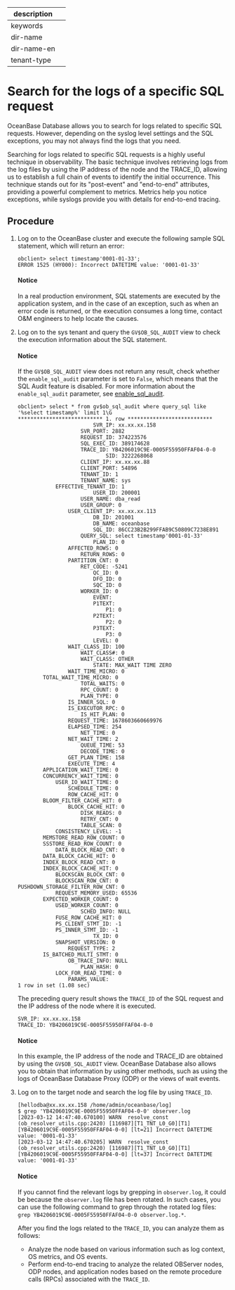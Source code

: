 | description ||
|---|---|
| keywords ||
| dir-name ||
| dir-name-en ||
| tenant-type ||

# Search for the logs of a specific SQL request

OceanBase Database allows you to search for logs related to specific SQL requests. However, depending on the syslog level settings and the SQL exceptions, you may not always find the logs that you need.

Searching for logs related to specific SQL requests is a highly useful technique in observability. The basic technique involves retrieving logs from the log files by using the IP address of the node and the TRACE_ID, allowing us to establish a full chain of events to identify the initial occurrence. This technique stands out for its "post-event" and "end-to-end" attributes, providing a powerful complement to metrics. Metrics help you notice exceptions, while syslogs provide you with details for end-to-end tracing.

## Procedure

1. Log on to the OceanBase cluster and execute the following sample SQL statement, which will return an error:

   ```shell
   obclient> select timestamp'0001-01-33';
   ERROR 1525 (HY000): Incorrect DATETIME value: '0001-01-33'
   ```

    <main id="notice" type='notice'>
    <h4>Notice</h4>
    <p>In a real production environment, SQL statements are executed by the application system, and in the case of an exception, such as when an error code is returned, or the execution consumes a long time, contact O&amp;M engineers to help locate the causes. </p>
    </main>

2. Log on to the sys tenant and query the `GV$OB_SQL_AUDIT` view to check the execution information about the SQL statement.

    <main id="notice" type='notice'>
    <h4>Notice</h4>
    <p>If the <code>GV$OB_SQL_AUDIT</code> view does not return any result, check whether the <code>enable_sql_audit</code> parameter is set to <code>False</code>, which means that the SQL Audit feature is disabled. For more information about the <code>enable_sql_audit</code> parameter, see <a href="../../../700.reference/800.configuration-items-and-system-variables/100.system-configuration-items/300.cluster-level-configuration-items/8600.enable_sql_audit.md">enable_sql_audit</a>. </p>
    </main>

   ```shell
   obclient> select * from gv$ob_sql_audit where query_sql like '%select timestamp%' limit 1\G
   *************************** 1. row ***************************
                           SVR_IP: xx.xx.xx.158
                       SVR_PORT: 2882
                       REQUEST_ID: 374223576
                       SQL_EXEC_ID: 389174628
                       TRACE_ID: YB4206019C9E-0005F55950FFAF04-0-0
                               SID: 3222268068
                       CLIENT_IP: xx.xx.xx.88
                       CLIENT_PORT: 54896
                       TENANT_ID: 1
                       TENANT_NAME: sys
               EFFECTIVE_TENANT_ID: 1
                           USER_ID: 200001
                       USER_NAME: dba_read
                       USER_GROUP: 0
                   USER_CLIENT_IP: xx.xx.xx.113
                           DB_ID: 201001
                           DB_NAME: oceanbase
                           SQL_ID: 86CC23B2B299FFAB9C50809C7238E891
                       QUERY_SQL: select timestamp'0001-01-33'
                           PLAN_ID: 0
                   AFFECTED_ROWS: 0
                       RETURN_ROWS: 0
                   PARTITION_CNT: 0
                       RET_CODE: -5241
                           QC_ID: 0
                           DFO_ID: 0
                           SQC_ID: 0
                       WORKER_ID: 0
                           EVENT:
                           P1TEXT:
                               P1: 0
                           P2TEXT:
                               P2: 0
                           P3TEXT:
                               P3: 0
                           LEVEL: 0
                   WAIT_CLASS_ID: 100
                       WAIT_CLASS#: 0
                       WAIT_CLASS: OTHER
                           STATE: MAX_WAIT TIME ZERO
                   WAIT_TIME_MICRO: 0
           TOTAL_WAIT_TIME_MICRO: 0
                       TOTAL_WAITS: 0
                       RPC_COUNT: 0
                       PLAN_TYPE: 0
                   IS_INNER_SQL: 0
                   IS_EXECUTOR_RPC: 0
                       IS_HIT_PLAN: 0
                   REQUEST_TIME: 1678603660669976
                   ELAPSED_TIME: 254
                       NET_TIME: 0
                   NET_WAIT_TIME: 2
                       QUEUE_TIME: 53
                       DECODE_TIME: 0
                   GET_PLAN_TIME: 158
                   EXECUTE_TIME: 4
           APPLICATION_WAIT_TIME: 0
           CONCURRENCY_WAIT_TIME: 0
               USER_IO_WAIT_TIME: 0
                   SCHEDULE_TIME: 0
                   ROW_CACHE_HIT: 0
           BLOOM_FILTER_CACHE_HIT: 0
                   BLOCK_CACHE_HIT: 0
                       DISK_READS: 0
                       RETRY_CNT: 0
                       TABLE_SCAN: 0
               CONSISTENCY_LEVEL: -1
           MEMSTORE_READ_ROW_COUNT: 0
           SSSTORE_READ_ROW_COUNT: 0
               DATA_BLOCK_READ_CNT: 0
           DATA_BLOCK_CACHE_HIT: 0
           INDEX_BLOCK_READ_CNT: 0
           INDEX_BLOCK_CACHE_HIT: 0
               BLOCKSCAN_BLOCK_CNT: 0
               BLOCKSCAN_ROW_CNT: 0
   PUSHDOWN_STORAGE_FILTER_ROW_CNT: 0
               REQUEST_MEMORY_USED: 65536
           EXPECTED_WORKER_COUNT: 0
               USED_WORKER_COUNT: 0
                       SCHED_INFO: NULL
               FUSE_ROW_CACHE_HIT: 0
               PS_CLIENT_STMT_ID: -1
               PS_INNER_STMT_ID: -1
                           TX_ID: 0
               SNAPSHOT_VERSION: 0
                   REQUEST_TYPE: 2
           IS_BATCHED_MULTI_STMT: 0
                   OB_TRACE_INFO: NULL
                       PLAN_HASH: 0
               LOCK_FOR_READ_TIME: 0
                   PARAMS_VALUE:
   1 row in set (1.08 sec)
   ```

   The preceding query result shows the `TRACE_ID` of the SQL request and the IP address of the node where it is executed.

   ```
   SVR_IP: xx.xx.xx.158
   TRACE_ID: YB4206019C9E-0005F55950FFAF04-0-0
   ```

    <main id="notice" type='notice'>
    <h4>Notice</h4>
    <p>In this example, the IP address of the node and TRACE_ID are obtained by using the <code>GV$OB_SQL_AUDIT</code> view. OceanBase Database also allows you to obtain that information by using other methods, such as using the logs of OceanBase Database Proxy (ODP) or the views of wait events. </p>
    </main>

3. Log on to the target node and search the log file by using `TRACE_ID`.

   ```
   [hellodba@xx.xx.xx.158 /home/admin/oceanbase/log]
   $ grep 'YB4206019C9E-0005F55950FFAF04-0-0' observer.log
   [2023-03-12 14:47:40.670100] WARN  resolve_const (ob_resolver_utils.cpp:2420) [116987][T1_TNT_L0_G0][T1][YB4206019C9E-0005F55950FFAF04-0-0] [lt=21] Incorrect DATETIME value: '0001-01-33'
   [2023-03-12 14:47:40.670205] WARN  resolve_const (ob_resolver_utils.cpp:2420) [116987][T1_TNT_L0_G0][T1][YB4206019C9E-0005F55950FFAF04-0-0] [lt=37] Incorrect DATETIME value: '0001-01-33'
   ```

    <main id="notice" type='notice'>
    <h4>Notice</h4>
    <p>If you cannot find the relevant logs by grepping in <code>observer.log</code>, it could be because the <code>observer.log</code> file has been rotated. In such cases, you can use the following command to grep through the rotated log files: <code>grep YB4206019C9E-0005F55950FFAF04-0-0 observer.log.*</code>. </p>
    </main>

   After you find the logs related to the `TRACE_ID`, you can analyze them as follows:

   * Analyze the node based on various information such as log context, OS metrics, and OS events.
   * Perform end-to-end tracing to analyze the related OBServer nodes, ODP nodes, and application nodes based on the remote procedure calls (RPCs) associated with the `TRACE_ID`.